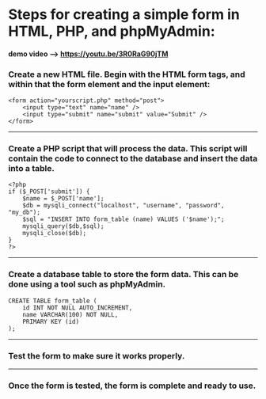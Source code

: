 # Steps for creating a simple form in HTML, PHP, and phpMyAdmin:

#### demo video --> https://youtu.be/3R0RaG90jTM

### Create a new HTML file. Begin with the HTML form tags, and within that the form element and the input element:

    <form action="yourscript.php" method="post">
        <input type="text" name="name" />
        <input type="submit" name="submit" value="Submit" />
    </form>

----------------------------------------------------------------------------------------------------------------------------------------------------------------------

### Create a PHP script that will process the data. This script will contain the code to connect to the database and insert the data into a table.

    <?php
    if ($_POST['submit']) {
        $name = $_POST['name'];
        $db = mysqli_connect("localhost", "username", "password", "my_db");
        $sql = "INSERT INTO form_table (name) VALUES ('$name');";
        mysqli_query($db,$sql);
        mysqli_close($db);
    }
    ?>

----------------------------------------------------------------------------------------------------------------------------------------------------------------------

### Create a database table to store the form data. This can be done using a tool such as phpMyAdmin. 

    CREATE TABLE form_table (
        id INT NOT NULL AUTO_INCREMENT,
        name VARCHAR(100) NOT NULL,
        PRIMARY KEY (id)
    );

----------------------------------------------------------------------------------------------------------------------------------------------------------------------

### Test the form to make sure it works properly.

----------------------------------------------------------------------------------------------------------------------------------------------------------------------

### Once the form is tested, the form is complete and ready to use.
